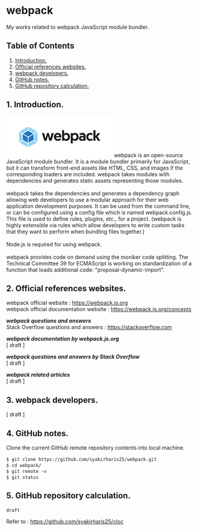 # webpack
My works related to webpack JavaScript module bundler.

## Table of Contents
1. [Introduction.](#introduction)
2. [Official references websites.](#references)
3. [webpack developers.](#developers)
4. [GitHub notes.](#github)
5. [GitHub repository calculation.](#calculation)

<a name="introduction"></a>
## 1. Introduction.
<img src="webpack.jpeg" height="110"> 
webpack is an open-source JavaScript module bundler. It is a module bundler primarily for JavaScript, but it can transform front-end assets like HTML, CSS, and images if the corresponding loaders are included. webpack takes modules with dependencies and generates static assets representing those modules.
<br /><br />
webpack takes the dependencies and generates a dependency graph allowing web developers to use a modular approach for their web application development purposes. It can be used from the command line, or can be configured using a config file which is named webpack.config.js. This file is used to define rules, plugins, etc., for a project. (webpack is highly extensible via rules which allow developers to write custom tasks that they want to perform when bundling files together.)
<br /><br />
Node.js is required for using webpack.
<br /><br />
webpack provides code on demand using the moniker code splitting. The Technical Committee 39 for ECMAScript is working on standardization of a function that loads additional code: "proposal-dynamic-import".

<a name="references"></a>
## 2. Official references websites. 
webpack official website : https://webpack.js.org <br />
webpack official documentation website : https://webpack.js.org/concepts <br />

**_webpack questions and answers_** <br />
Stack Overflow questions and answers : https://stackoverflow.com <br />

**_webpack documentation by webpack.js.org_** <br />
[ draft ] <br />

**_webpack questions and answers by Stack Overflow_** <br />
[ draft ] <br />

**_webpack related articles_** <br />
[ draft ] <br />

<a name="developers"></a>
## 3. webpack developers.
[ draft ]
 
<a name="github"></a>
## 4. GitHub notes.
Clone the current GitHub remote repository contents into local machine.
```
$ git clone https://github.com/syakirharis25/webpack.git
$ cd webpack/
$ git remote -v
$ git status
```

<a name="calculation"></a>
## 5. GitHub repository calculation.
```
draft
```
Refer to : https://github.com/syakirharis25/cloc
